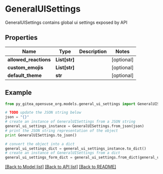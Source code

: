 # GeneralUISettings

GeneralUISettings contains global ui settings exposed by API

## Properties
Name | Type | Description | Notes
------------ | ------------- | ------------- | -------------
**allowed_reactions** | **List[str]** |  | [optional] 
**custom_emojis** | **List[str]** |  | [optional] 
**default_theme** | **str** |  | [optional] 

## Example

```python
from py_gitea_opensuse_org.models.general_ui_settings import GeneralUISettings

# TODO update the JSON string below
json = "{}"
# create an instance of GeneralUISettings from a JSON string
general_ui_settings_instance = GeneralUISettings.from_json(json)
# print the JSON string representation of the object
print GeneralUISettings.to_json()

# convert the object into a dict
general_ui_settings_dict = general_ui_settings_instance.to_dict()
# create an instance of GeneralUISettings from a dict
general_ui_settings_form_dict = general_ui_settings.from_dict(general_ui_settings_dict)
```
[[Back to Model list]](../README.md#documentation-for-models) [[Back to API list]](../README.md#documentation-for-api-endpoints) [[Back to README]](../README.md)


